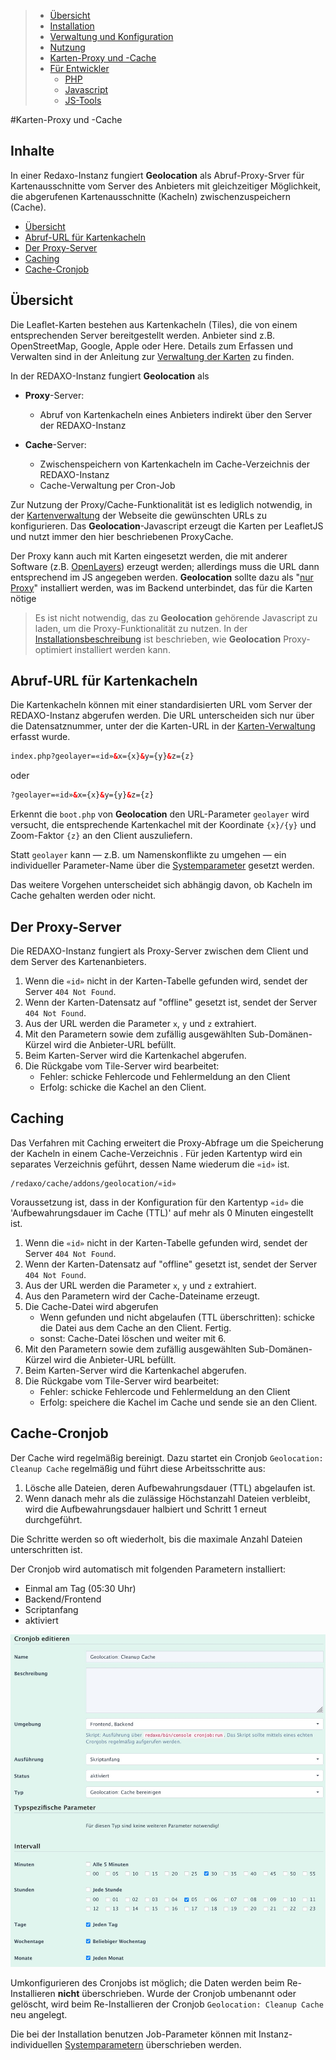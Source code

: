 > - [Übersicht](#overview)
> - [Installation](install.md)
> - [Verwaltung und Konfiguration](admin.md)
> - [Nutzung](usage.md)
> - [Karten-Proxy und -Cache](proxy_cache.md)
> - [Für Entwickler](devphp.md)
>   - [PHP](devphp.md)
>   - [Javascript](devjs.md)
>   - [JS-Tools](devtools.md)

#Karten-Proxy und -Cache

## Inhalte

In einer Redaxo-Instanz fungiert **Geolocation** als Abruf-Proxy-Srver für Kartenausschnitte vom
Server des Anbieters mit gleichzeitiger Möglichkeit, die abgerufenen Kartenausschnitte (Kacheln)
zwischenzuspeichern (Cache).

- [Übersicht](#into)
- [Abruf-URL für Kartenkacheln](#url)
- [Der Proxy-Server](#proxy)
- [Caching](#cache)
- [Cache-Cronjob](#cron)


<a name="intro"></a>
## Übersicht

Die Leaflet-Karten bestehen aus Kartenkacheln (Tiles), die von einem entsprechenden Server
bereitgestellt werden. Anbieter sind z.B. OpenStreetMap, Google, Apple oder Here. Details zum
Erfassen und Verwalten sind in der Anleitung zur [Verwaltung der Karten](admin.md#tile) zu finden.

In der REDAXO-Instanz fungiert **Geolocation** als

- **Proxy**-Server:
    - Abruf von Kartenkacheln eines Anbieters indirekt über den Server der REDAXO-Instanz

- **Cache**-Server:
    - Zwischenspeichern von Kartenkacheln im Cache-Verzeichnis der REDAXO-Instanz
    - Cache-Verwaltung per Cron-Job

Zur Nutzung der Proxy/Cache-Funktionalität ist es lediglich notwendig, in der
[Kartenverwaltung](admin.md#tile) der Webseite die gewünschten URLs zu konfigurieren.
Das **Geolocation**-Javascript erzeugt die Karten per LeafletJS und nutzt immer den hier
beschriebenen ProxyCache.

Der Proxy kann auch mit Karten eingesetzt werden, die mit anderer Software
(z.B. [OpenLayers](https://openlayers.org/)) erzeugt werden; allerdings muss die URL dann
entsprechend im JS angegeben werden. **Geolocation** sollte dazu als "[nur Proxy](install.md#proxy)"
installiert werden, was im Backend unterbindet, das für die Karten nötige  

> Es ist nicht notwendig, das zu **Geolocation** gehörende Javascript zu laden, um die
> Proxy-Funktionalität zu nutzen. In der [Installationsbeschreibung](install.md) ist beschrieben,
> wie **Geolocation** Proxy-optimiert installiert werden kann.

<a name="url"></a>
## Abruf-URL für Kartenkacheln

Die Kartenkacheln können mit einer standardisierten URL vom Server der REDAXO-Instanz abgerufen
werden. Die URL unterscheiden sich nur über die Datensatznummer, unter der die Karten-URL in der
[Karten-Verwaltung](admin.md#tile) erfasst wurde.

```html
index.php?geolayer=«id»&x={x}&y={y}&z={z}
```
oder
```html
?geolayer=«id»&x={x}&y={y}&z={z}
```

Erkennt die `boot.php` von **Geolocation** den URL-Parameter `geolayer` wird versucht, die
entsprechende Kartenkachel mit der Koordinate `{x}/{y}` und Zoom-Faktor `{z}` an den Client
auszuliefern.

Statt `geolayer` kann &mdash; z.B. um Namenskonflikte zu umgehen &mdash; ein individueller
Parameter-Name über die [Systemparameter](install.md#parameter) gesetzt werden.

Das weitere Vorgehen unterscheidet sich abhängig davon, ob Kacheln im Cache gehalten werden oder
nicht.

<a name="proxy"></a>
## Der Proxy-Server

Die REDAXO-Instanz fungiert als Proxy-Server zwischen dem Client und dem Server des Kartenanbieters.

1. Wenn die `«id»` nicht in der Karten-Tabelle gefunden wird, sendet der Server `404 Not Found`.
2. Wenn der Karten-Datensatz auf "offline" gesetzt ist, sendet der Server `404 Not Found`.
3. Aus der URL werden die Parameter `x`, `y` und `z` extrahiert.
4. Mit den Parametern sowie dem zufällig ausgewählten Sub-Domänen-Kürzel wird die Anbieter-URL
   befüllt.
5. Beim Karten-Server wird die Kartenkachel abgerufen.
5. Die Rückgabe vom Tile-Server wird bearbeitet:
    - Fehler: schicke Fehlercode und Fehlermeldung an den Client
    - Erfolg: schicke die Kachel an den Client.

<a name="cache"></a>
## Caching

Das Verfahren mit Caching erweitert die Proxy-Abfrage um die Speicherung der Kacheln in einem
Cache-Verzeichnis . Für jeden Kartentyp wird ein separates Verzeichnis geführt, dessen Name wiederum
die `«id»` ist.

```
/redaxo/cache/addons/geolocation/«id»
```

Voraussetzung ist, dass in der Konfiguration für den Kartentyp `«id»` die 'Aufbewahrungsdauer im
Cache (TTL)' auf mehr als 0 Minuten eingestellt ist.

1. Wenn die `«id»` nicht in der Karten-Tabelle gefunden wird, sendet der Server `404 Not Found`.
2. Wenn der Karten-Datensatz auf "offline" gesetzt ist, sendet der Server `404 Not Found`.
3. Aus der URL werden die Parameter `x`, `y` und `z` extrahiert.
4. Aus den Parametern wird der Cache-Dateiname erzeugt.
5. Die Cache-Datei wird abgerufen
    - Wenn gefunden und nicht abgelaufen (TTL überschritten): schicke die Datei aus dem Cache an den
      Client. Fertig.
    - sonst: Cache-Datei löschen und weiter mit 6.
6. Mit den Parametern sowie dem zufällig ausgewählten Sub-Domänen-Kürzel wird die Anbieter-URL
   befüllt.
7. Beim Karten-Server wird die Kartenkachel abgerufen.
8. Die Rückgabe vom Tile-Server wird bearbeitet:
    - Fehler: schicke Fehlercode und Fehlermeldung an den Client
    - Erfolg: speichere die Kachel im Cache und sende sie an den Client.

<a name="cron"></a>
## Cache-Cronjob

Der Cache wird regelmäßig bereinigt. Dazu startet ein Cronjob `Geolocation: Cleanup Cache`
regelmäßig und führt diese Arbeitsschritte aus:

1. Lösche alle Dateien, deren Aufbewahrungsdauer (TTL) abgelaufen ist.
2. Wenn danach mehr als die zulässige Höchstanzahl Dateien verbleibt, wird die Aufbewahrungsdauer
   halbiert und Schritt 1 erneut durchgeführt.

Die Schritte werden so oft wiederholt, bis die maximale Anzahl Dateien unterschritten ist.

Der Cronjob wird automatisch mit folgenden Parametern installiert:
- Einmal am Tag (05:30 Uhr)
- Backend/Frontend
- Scriptanfang
- aktiviert

![Cronjob-Konfiguration](assets/cronjob.jpg)

Umkonfigurieren des Cronjobs ist möglich; die Daten werden beim Re-Installieren **nicht**
überschrieben. Wurde der Cronjob umbenannt oder gelöscht, wird beim Re-Installieren der
Cronjob `Geolocation: Cleanup Cache` neu angelegt.

Die bei der Installation benutzen Job-Parameter können mit Instanz-individuellen
[Systemparametern](install.md#parameter) überschrieben werden.
